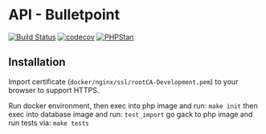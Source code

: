 # API - Bulletpoint
[![Build Status](https://travis-ci.org/klapuch/bulletpoint.svg?branch=master)](https://travis-ci.org/klapuch/bulletpoint)
[![codecov](https://codecov.io/gh/klapuch/bulletpoint/branch/master/graph/badge.svg)](https://codecov.io/gh/klapuch/bulletpoint)
[![PHPStan](https://img.shields.io/badge/PHPStan-enabled-brightgreen.svg?style=flat)](https://github.com/phpstan/phpstan)

## Installation
Import certificate (`docker/nginx/ssl/rootCA-Development.pem`) to your browser to support HTTPS.

Run docker environment, then exec into php image and run:
`make init`
then exec into database image and run:
`test_import`
go gack to php image and run tests via:
`make tests`
